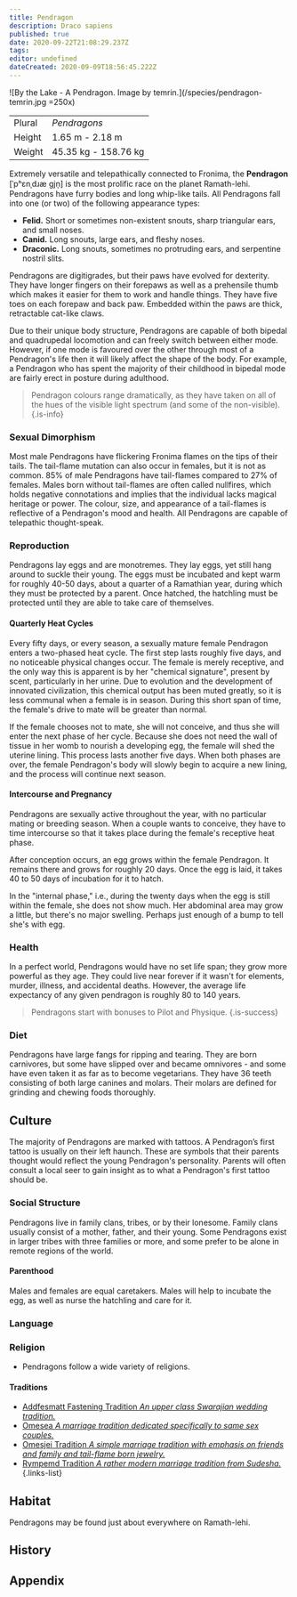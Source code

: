 ```yaml
---
title: Pendragon
description: Draco sapiens
published: true
date: 2020-09-22T21:08:29.237Z
tags: 
editor: undefined
dateCreated: 2020-09-09T18:56:45.222Z
---
```


![By the Lake - A Pendragon. Image by temrin.](/species/pendragon-temrin.jpg =250x)

| | |
|-|-|
| Plural        | *Pendragons* |
| Height        | 1.65 m - 2.18 m |
| Weight        | 45.35 kg - 158.76 kg |

Extremely versatile and telepathically connected to Fronima, the **Pendragon** \[ˈpʰɛnˌdɹæ gjn̩\] is the most prolific race on the planet Ramath-lehi. Pendragons have furry bodies and long whip-like tails. All Pendragons fall into one (or two) of the following appearance types:

- **Felid.** Short or sometimes non-existent snouts, sharp triangular ears, and small noses. 
- **Canid.** Long snouts, large ears, and fleshy noses. 
- **Draconic.** Long snouts, sometimes no protruding ears, and serpentine nostril slits.

Pendragons are digitigrades, but their paws have evolved for dexterity. They have longer fingers on their forepaws as well as a prehensile thumb which makes it easier for them to work and handle things. They have five toes on each forepaw and back paw. Embedded within the paws are thick, retractable cat-like claws.

Due to their unique body structure, Pendragons are capable of both bipedal and quadrupedal locomotion and can freely switch between either mode. However, if one mode is favoured over the other through most of a Pendragon's life then it will likely affect the shape of the body. For example, a Pendragon who has spent the majority of their childhood in bipedal mode are fairly erect in posture during adulthood.

> Pendragon colours range dramatically, as they have taken on all of the hues of the visible light spectrum (and some of the non-visible).
{.is-info}

### Sexual Dimorphism

Most male Pendragons have flickering Fronima flames on the tips of their tails. The tail-flame mutation can also occur in females, but it is not as common. 85% of male Pendragons have tail-flames compared to 27% of females. Males born without tail-flames are often called nullfires, which holds negative connotations and implies that the individual lacks magical heritage or power. The colour, size, and appearance of a tail-flames is reflective of a Pendragon's mood and health. All Pendragons are capable of telepathic thought-speak.

### Reproduction

Pendragons lay eggs and are monotremes. They lay eggs, yet still hang around to suckle their young. The eggs must be incubated and kept warm for roughly 40-50 days, about a quarter of a Ramathian year, during which they must be protected by a parent. Once hatched, the hatchling must be protected until they are able to take care of themselves.

#### Quarterly Heat Cycles

Every fifty days, or every season, a sexually mature female Pendragon enters a two-phased heat cycle. The first step lasts roughly five days, and no noticeable physical changes occur. The female is merely receptive, and the only way this is apparent is by her "chemical signature", present by scent, particularly in her urine. Due to evolution and the development of innovated civilization, this chemical output has been muted greatly, so it is less communal when a female is in season. During this short span of time, the female's drive to mate will be greater than normal.

If the female chooses not to mate, she will not conceive, and thus she will enter the next phase of her cycle. Because she does not need the wall of tissue in her womb to nourish a developing egg, the female will shed the uterine lining. This process lasts another five days. When both phases are over, the female Pendragon's body will slowly begin to acquire a new lining, and the process will continue next season.

#### Intercourse and Pregnancy

Pendragons are sexually active throughout the year, with no particular mating or breeding season. When a couple wants to conceive, they have to time intercourse so that it takes place during the female's receptive heat phase.

After conception occurs, an egg grows within the female Pendragon. It remains there and grows for roughly 20 days. Once the egg is laid, it takes 40 to 50 days of incubation for it to hatch.

In the "internal phase," i.e., during the twenty days when the egg is still within the female, she does not show much. Her abdominal area may grow a little, but there's no major swelling. Perhaps just enough of a bump to tell she's with egg.

### Health

In a perfect world, Pendragons would have no set life span; they grow more powerful as they age. They could live near forever if it wasn't for elements, murder, illness, and accidental deaths. However, the average life expectancy of any given pendragon is roughly 80 to 140 years.

> Pendragons start with bonuses to Pilot and Physique.
{.is-success}

### Diet

Pendragons have large fangs for ripping and tearing. They are born carnivores, but some have slipped over and became omnivores - and some have even taken it as far as to become vegetarians. They have 36 teeth consisting of both large canines and molars. Their molars are defined for grinding and chewing foods thoroughly.

## Culture

The majority of Pendragons are marked with tattoos. A Pendragon’s first tattoo is usually on their left haunch. These are symbols that their parents thought would reflect the young Pendragon's personality. Parents will often consult a local seer to gain insight as to what a Pendragon's first tattoo should be.

### Social Structure

Pendragons live in family clans, tribes, or by their lonesome. Family clans usually consist of a mother, father, and their young. Some Pendragons exist in larger tribes with three families or more, and some prefer to be alone in remote regions of the world.

#### Parenthood

Males and females are equal caretakers. Males will help to incubate the egg, as well as nurse the hatchling and care for it. 

### Language

### Religion

- Pendragons follow a wide variety of religions.

#### Traditions

- [Addfesmatt Fastening Tradition *An upper class Swarajian wedding tradition.*](/traditions/addfesmatt-fastening-tradition)
- [Omesea *A marriage tradition dedicated specifically to same sex couples.*](/traditions/omesea)
- [Omesjei Tradition *A simple marriage tradition with emphasis on friends and family and tail-flame born jewelry.*](/traditions/omesjei-tradition)
- [Rympemd Tradition *A rather modern marriage tradition from Sudesha.*](/traditions/rympemd-tradition)
{.links-list}

## Habitat

Pendragons may be found just about everywhere on Ramath-lehi.

## History

## Appendix